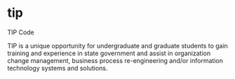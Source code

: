 tip
===

TIP Code

TIP is a unique opportunity for undergraduate and graduate students to gain training and experience in state 
government and assist in organization change management, business process re-engineering and/or information 
technology systems and solutions. 
